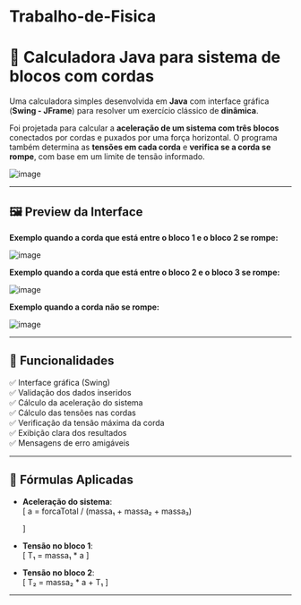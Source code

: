 # Trabalho-de-Fisica

# 🧮 Calculadora Java para sistema de blocos com cordas

Uma calculadora simples desenvolvida em **Java** com interface gráfica (**Swing - JFrame**) para resolver um exercício clássico de **dinâmica**.

Foi projetada para calcular a **aceleração de um sistema com três blocos** conectados por cordas e puxados por uma força horizontal. O programa também determina as **tensões em cada corda** e **verifica se a corda se rompe**, com base em um limite de tensão informado.

![image](https://github.com/user-attachments/assets/50c905a3-be1c-4f9f-88dc-e682a13b0db8)


---

## 🖼️ Preview da Interface

  <strong>Exemplo quando a corda que está entre o bloco 1 e o bloco 2 se rompe:</strong>
  
![image](https://github.com/user-attachments/assets/83ae5341-a482-4650-b8fa-f8ed7f114087)


  <strong>Exemplo quando a corda que está entre o bloco 2 e o bloco 3 se rompe:</strong>

![image](https://github.com/user-attachments/assets/df033225-cf59-4e92-8de8-72635d1ee225)

  <strong>Exemplo quando a corda não se rompe:</strong>
  
![image](https://github.com/user-attachments/assets/53948e51-08ea-4f84-bee0-3e5f4654d1d8)


---

## 🚀 Funcionalidades

✅ Interface gráfica (Swing)  
✅ Validação dos dados inseridos  
✅ Cálculo da aceleração do sistema  
✅ Cálculo das tensões nas cordas  
✅ Verificação da tensão máxima da corda  
✅ Exibição clara dos resultados  
✅ Mensagens de erro amigáveis

---

## 📐 Fórmulas Aplicadas

- **Aceleração do sistema**:  
  \[
  a = forcaTotal / (massa₁ + massa₂ + massa₃)

  \]

- **Tensão no bloco 1**:  
  \[
  T₁ = massa₁ * a
  \]

- **Tensão no bloco 2**:  
  \[
  T₂ = massa₂ * a + T₁
  \]

---

